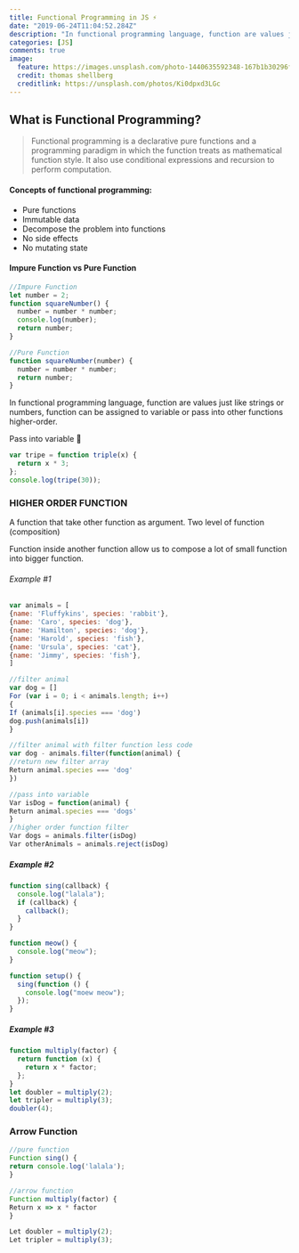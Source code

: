 ```yaml
---
title: Functional Programming in JS ⚡️
date: "2019-06-24T11:04:52.284Z"
description: "In functional programming language, function are values just like strings or numbers, function can be assigned to variable or pass into other functions higher-order."
categories: [JS]
comments: true
image:
  feature: https://images.unsplash.com/photo-1440635592348-167b1b30296f?crop=entropy&dpr=2&fit=crop&fm=jpg&h=475&ixjsv=2.1.0&ixlib=rb-0.3.5&q=50&w=1250
  credit: thomas shellberg
  creditlink: https://unsplash.com/photos/Ki0dpxd3LGc
---
```


## What is Functional Programming?

> Functional programming is a declarative pure functions
> and a programming paradigm in which the function treats as mathematical function style. It also use conditional expressions and recursion to perform computation.

#### Concepts of functional programming:

- Pure functions
- Immutable data
- Decompose the problem into functions
- No side effects
- No mutating state

#### Impure Function vs Pure Function

```js
//Impure Function
let number = 2;
function squareNumber() {
  number = number * number;
  console.log(number);
  return number;
}

//Pure Function
function squareNumber(number) {
  number = number * number;
  return number;
}
```

In functional programming language, function are values just like strings or numbers, function can be assigned to variable or pass into other functions higher-order.

Pass into variable 🤝

```js
var tripe = function triple(x) {
  return x * 3;
};
console.log(tripe(30));
```

### HIGHER ORDER FUNCTION

A function that take other function as argument.
Two level of function (composition)

Function inside another function allow us to compose a lot of small function into bigger function.

###### Example #1

```js
var animals = [
{name: 'Fluffykins', species: 'rabbit'},
{name: 'Caro', species: 'dog'},
{name: 'Hamilton', species: 'dog'},
{name: 'Harold', species: 'fish'},
{name: 'Ursula', species: 'cat'},
{name: 'Jimmy', species: 'fish'},
]

//filter animal
var dog = []
For (var i = 0; i < animals.length; i++)
{
If (animals[i].species === 'dog')
dog.push(animals[i])
}

//filter animal with filter function less code
var dog - animals.filter(function(animal) {
//return new filter array
Return animal.species === 'dog'
})

//pass into variable
Var isDog = function(animal) {
Return animal.species === 'dogs'
}
//higher order function filter
Var dogs = animals.filter(isDog)
Var otherAnimals = animals.reject(isDog)

```

##### Example #2

```js
function sing(callback) {
  console.log("lalala");
  if (callback) {
    callback();
  }
}

function meow() {
  console.log("meow");
}

function setup() {
  sing(function () {
    console.log("moew meow");
  });
}
```

##### Example #3

```js
function multiply(factor) {
  return function (x) {
    return x * factor;
  };
}
let doubler = multiply(2);
let tripler = multiply(3);
doubler(4);
```

### Arrow Function

```js
//pure function
Function sing() {
return console.log('lalala');
}

//arrow function
Function multiply(factor) {
Return x => x * factor
}

Let doubler = multiply(2);
Let tripler = multiply(3);
```
